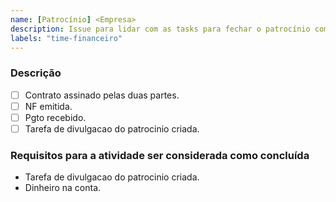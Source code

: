 ```yaml
---
name: [Patrocínio] <Empresa> 
description: Issue para lidar com as tasks para fechar o patrocínio com uma empresa.
labels: "time-financeiro"
---
```

### Descrição

- [ ] Contrato assinado pelas duas partes.
- [ ] NF emitida.
- [ ] Pgto recebido.
- [ ] Tarefa de divulgacao do patrocinio criada.

### Requisitos para a atividade ser considerada como concluída
- Tarefa de divulgacao do patrocinio criada.
- Dinheiro na conta.
